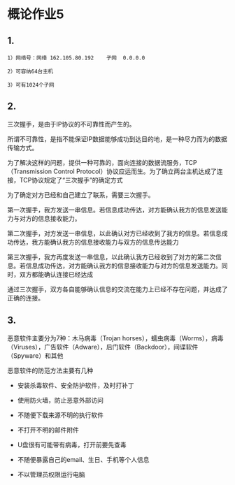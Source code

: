 # 概论作业5

## 1.

    1）网络号：网络 162.105.80.192    子网  0.0.0.0
    
    2）可容纳64台主机
    
    3）可有1024个子网
    
 ## 2.
   三次握手，是由于IP协议的不可靠性而产生的。
 
   所谓不可靠性，是指不能保证IP数据能够成功到达目的地，是一种尽力而为的数据传输方式。
   
   为了解决这样的问题，提供一种可靠的，面向连接的数据流服务，TCP（Transmission Control Protocol）协议应运而生。为了确立两台主机达成了连接，TCP协议规定了“三次握手”的确定方式
   
   为了确定对方已经和自己建立了联系，需要三次握手。
   
   第一次握手，我方发送一串信息。若信息成功传达，对方能确认我方的信息发送能力与对方的信息接收能力。
   
   第二次握手，对方发送一串信息，以此确认对方已经收到了我方的信息。若信息成功传达，我方能确认我方的信息接收能力与双方的信息传达能力
   
   第三次握手，我方再度发送一串信息，以此确认我方已经收到了对方的第二次信息。若信息成功传达，对方能确认我方的信息接收能力与对方的信息发送能力。同时，双方都能确认连接已经达成
   
   通过三次握手，双方各自能够确认信息的交流在能力上已经不存在问题，并达成了正确的连接。

## 3.
   恶意软件主要分为7种：木马病毒（Trojan horses），蠕虫病毒（Worms），病毒（Viruses），广告软件（Adware），后门软件（Backdoor），间谍软件（Spyware）和其他

  恶意软件的防范方法主要有几种
  
  - 安装杀毒软件、安全防护软件，及时打补丁
  
  - 使用防火墙，防止恶意外部访问
  
  - 不随便下载来源不明的执行软件
  
  - 不打开不明的邮件附件
  
  - U盘很有可能带有病毒，打开前要先查毒
  
  - 不随便暴露自己的email、生日、手机等个人信息
  
  - 不以管理员权限运行电脑
